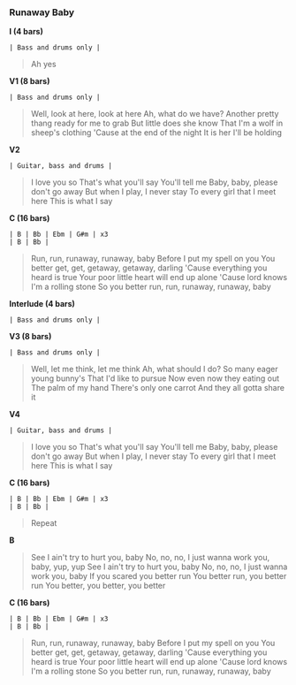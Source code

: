 ### Runaway Baby

**I (4 bars)**

    | Bass and drums only |

> Ah yes

**V1 (8 bars)**

    | Bass and drums only |

> Well, look at here, look at here
> Ah, what do we have?
> Another pretty thang ready for me to grab
> But little does she know
> That I'm a wolf in sheep's clothing
> 'Cause at the end of the night
> It is her I'll be holding

**V2**

    | Guitar, bass and drums |

> I love you so
> That's what you'll say
> You'll tell me
> Baby, baby, please don't go away
> But when I play, I never stay
> To every girl that I meet here
> This is what I say

**C (16 bars)**

    | B | Bb | Ebm | G#m | x3
    | B | Bb |

> Run, run, runaway, runaway, baby
> Before I put my spell on you
> You better get, get, getaway, getaway, darling
> 'Cause everything you heard is true
> Your poor little heart will end up alone
> 'Cause lord knows I'm a rolling stone
> So you better run, run, runaway, runaway, baby

**Interlude (4 bars)**

    | Bass and drums only |

**V3 (8 bars)**

    | Bass and drums only |

> Well, let me think, let me think
> Ah, what should I do?
> So many eager young bunny's
> That I'd like to pursue
> Now even now they eating out
> The palm of my hand
> There's only one carrot
> And they all gotta share it

**V4**

    | Guitar, bass and drums |

> I love you so
> That's what you'll say
> You'll tell me
> Baby, baby, please don't go away
> But when I play, I never stay
> To every girl that I meet here
> This is what I say

**C (16 bars)**

    | B | Bb | Ebm | G#m | x3
    | B | Bb |

>  Repeat

**B**

> See I ain't try to hurt you, baby
> No, no, no, I just wanna work you, baby, yup, yup
> See I ain't try to hurt you, baby
> No, no, no, I just wanna work you, baby
> If you scared you better run
> You better run, you better run
> You better, you better, you better

**C (16 bars)**

    | B | Bb | Ebm | G#m | x3
    | B | Bb |

> Run, run, runaway, runaway, baby
> Before I put my spell on you
> You better get, get, getaway, getaway, darling
> 'Cause everything you heard is true
> Your poor little heart will end up alone
> 'Cause lord knows I'm a rolling stone
> So you better run, run, runaway, runaway, baby
